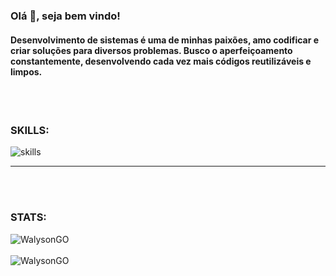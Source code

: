 <h3 align="left">Olá 👋, seja bem vindo! </h3>
<h4 align="left">Desenvolvimento de sistemas é uma de minhas paixões, amo codificar e criar soluções para diversos problemas. Busco o aperfeiçoamento constantemente, desenvolvendo cada vez mais códigos reutilizáveis e limpos.</h4>
</br>
</br>

<h3>SKILLS:</h3>
<div align="left">
<img aling="left" src="https://skillicons.dev/icons?i=html,bootstrap,materialui,css,sass,styledcomponents,ps,figma,js,ts,nodejs,express,react,redux,vuejs,nuxtjs,electron,docker,mongo,mysql,postgres,php,wordpress,laravel,java,supabase,firebase,git,bash,python,flask,heroku,vercel,linux,nginx,aws,cloudflare,grafana,bots,tensorflow," alt="skills" /><br>
</div>
<hr>
</br>
</br>

<h3>STATS:</h3>
<div align="left">
<img src="https://github-readme-stats.vercel.app/api/top-langs/?username=anuraghazra&langs_count=8&theme=synthwave&layout=compact&locale=pt-BR" alt="WalysonGO" /><br><br>
<img src="https://github-readme-stats.vercel.app/api?username=walysongo&show_icons=true&theme=synthwave&locale=pt-BR" alt="WalysonGO" />
</div>

